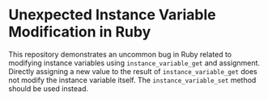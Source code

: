 # Unexpected Instance Variable Modification in Ruby

This repository demonstrates an uncommon bug in Ruby related to modifying instance variables using `instance_variable_get` and assignment.  Directly assigning a new value to the result of `instance_variable_get` does not modify the instance variable itself.  The `instance_variable_set` method should be used instead.